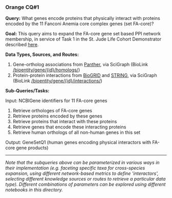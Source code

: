 ### Orange CQ#1

**Query:**  What genes encode proteins that physically interact with proteins encoded by the 11 Fanconi Anemia core complex genes (set FA-core)? 

**Goal:** This query aims to expand the FA-core gene set based PPI network membership, in service of Task 1 in the St. Jude Life Cohort Demonstrator described [here](https://github.com/NCATS-Tangerine/cq-notebooks/wiki/St.-Judes-FA-Demonstrator).
  
**Data Types, Sources, and Routes:**
1. Gene-ortholog associations from [Panther](http://www.pantherdb.org/), via SciGraph (BioLink [/bioentity/gene/{id}/homologs/](https://api.monarchinitiative.org/api/#!/bioentity/get_gene_homolog_associations))
2. Protein-protein interactions from [BioGRID](https://thebiogrid.org/) and [STRING](http://string-db.org/), via SciGraph (BioLink [/bioentity/gene/{id}/interactions/](https://api.monarchinitiative.org/api/#!/bioentity/get_gene_interactions))

  
**Sub-Queries/Tasks:**  
   
Input: NCBIGene identifiers for 11 FA-core genes
  1. Retrieve orthologes of FA-core genes  
  2. Retrieve proteins encoded by these genes
  3. Retrieve proteins that interact with these proteins
  4. Retrieve genes that encode these interacting proteins
  5. Retrieve human orthologs of all non-human genes in this set  

Output: GeneSetQ1 (human genes encoding physical interactors with FA-core gene products)

-----

*Note that the subqueries above can be parameterized in various ways in their implementation (e.g. faceting specific taxa for cross-species expansion, using different network-based metrics to define 'interactors', selecting different knowledge sources or routes to retrieve a particular data type). Different combinations of parameters can be explored using different notebooks in this directory.*

	
